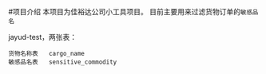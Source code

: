 #项目介绍
本项目为佳裕达公司小工具项目。
目前主要用来过滤货物订单的`敏感品名`

jayud-test，两张表：
```
货物名称表   cargo_name
敏感品名表   sensitive_commodity
```
